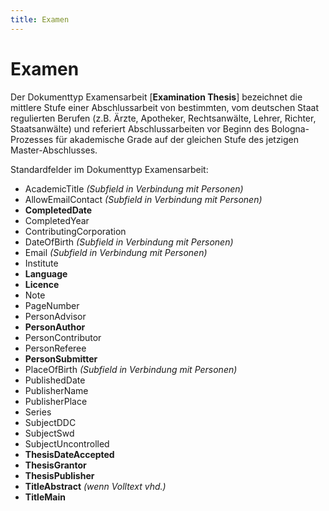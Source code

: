```yaml
---
title: Examen
---
```


# Examen

Der Dokumenttyp Examensarbeit [**Examination Thesis**] bezeichnet die mittlere Stufe einer
Abschlussarbeit von bestimmten, vom deutschen Staat regulierten Berufen (z.B. Ärzte, Apotheker,
Rechtsanwälte, Lehrer, Richter, Staatsanwälte) und referiert Abschlussarbeiten vor Beginn des
Bologna-Prozesses für akademische Grade auf der gleichen Stufe des jetzigen Master-Abschlusses.

Standardfelder im Dokumenttyp Examensarbeit:

* AcademicTitle *(Subfield in Verbindung mit Personen)*
* AllowEmailContact *(Subfield in Verbindung mit Personen)*
* **CompletedDate**
* CompletedYear
* ContributingCorporation
* DateOfBirth *(Subfield in Verbindung mit Personen)*
* Email *(Subfield in Verbindung mit Personen)*
* Institute
* **Language**
* **Licence**
* Note
* PageNumber
* PersonAdvisor
* **PersonAuthor**
* PersonContributor
* PersonReferee
* **PersonSubmitter**
* PlaceOfBirth *(Subfield in Verbindung mit Personen)*
* PublishedDate
* PublisherName
* PublisherPlace
* Series
* SubjectDDC
* SubjectSwd
* SubjectUncontrolled
* **ThesisDateAccepted**
* **ThesisGrantor**
* **ThesisPublisher**
* **TitleAbstract** *(wenn Volltext vhd.)*
* **TitleMain**
